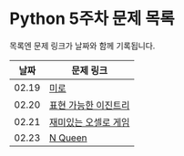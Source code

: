 # Python 5주차 문제 목록

목록엔 문제 링크가 날짜와 함께 기록됩니다.
  

|날짜|문제 링크|
|------|---|
|02.19|[미로](https://www.acmicpc.net/problem/2178)
|02.20|[표현 가능한 이진트리](https://school.programmers.co.kr/learn/courses/30/lessons/150367)
|02.21|[재미있는 오셀로 게임](https://swexpertacademy.com/main/code/problem/problemDetail.do?contestProbId=AWQmA4uK8ygDFAXj)
|02.23|[N Queen](https://swexpertacademy.com/main/code/problem/problemDetail.do?contestProbId=AV7GKs06AU0DFAXB&categoryId=AV7GKs06AU0DFAXB&categoryType=CODE&problemTitle=N-Queen&orderBy=FIRST_REG_DATETIME&selectCodeLang=ALL&select-1=&pageSize=10&pageIndex=1)